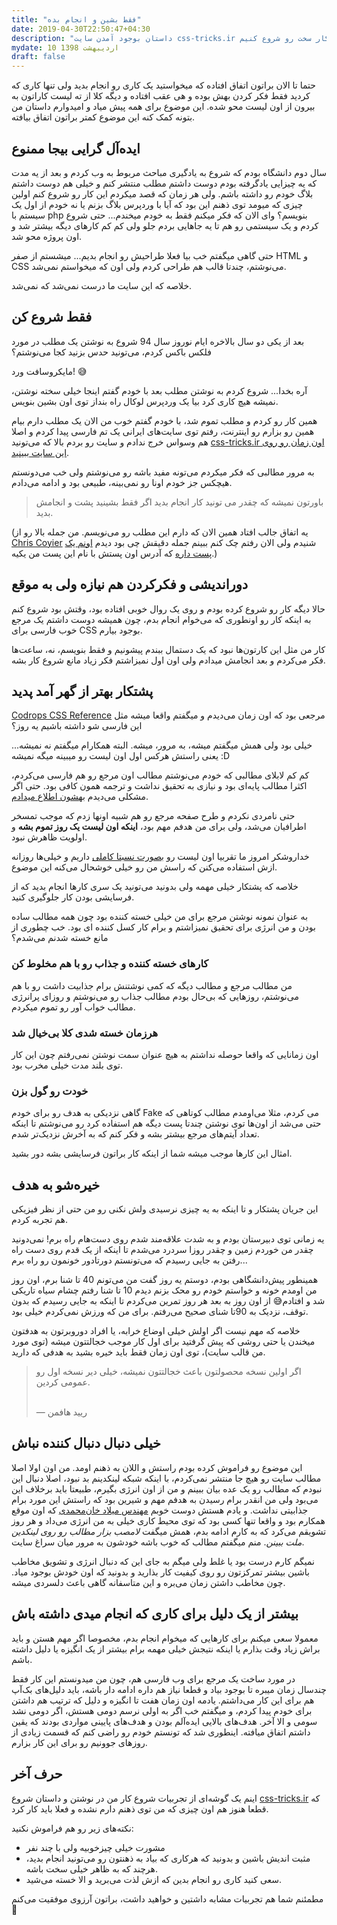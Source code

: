 ```yaml
---
title: "فقط بشین و انجام بده"
date: 2019-04-30T22:50:47+04:30
description: "داستان بوجود آمدن سایت css-tricks.ir و راه‌کاریی برای اینکه بتونیم یک کار سخت رو شروع کنیم."
mydate: 10 اردیبهشت 1398
draft: false
---
```


حتما تا الان براتون اتفاق افتاده که میخواستید یک کاری رو انجام بدید ولی تنها کاری که کردید فقط فکر کردن بهش بوده و هی عقب افتاده و دیگه کلا از ته لیست کاراتون به بیرون از اون لیست محو شده. این موضوع برای همه پیش میاد و امیدوارم داستان من بتونه کمک کنه این موضوع کمتر براتون اتفاق بیافته.


## ایده‌آل گرایی بیجا ممنوع

سال دوم دانشگاه بودم که شروع به یادگیری مباحث مربوط به وب کردم و بعد از یه مدت که یه چیزایی یادگرفته بودم دوست داشتم مطلب منتشر کنم و خیلی هم دوست داشتم بلاگ خودم رو داشته باشم. ولی هر زمان که قصد میکردم این کار رو شروع کنم اولین چیزی که میومد توی ذهنم این بود که آیا با وردپرس بلاگ بزنم یا نه خودم از اول یک سیستم با php بنویسم؟
وای الان که فکر میکنم فقط به خودم میخندم...
حتی شروع کردم و یک سیستمی رو هم تا یه جاهایی بردم جلو ولی کم کم کارهای دیگه بیشتر شد و اون پروژه محو شد.

حتی گاهی میگفتم خب بیا فعلا طراحیش رو انجام بدیم... میشستم از صفر HTML و CSS می‌نوشتم، چندتا قالب هم طراحی کردم ولی اون که میخواستم نمی‌شد.

خلاصه که این سایت ما درست نمی‌شد که نمی‌شد.


## فقط شروع کن 

بعد از یکی دو سال بالاخره ایام نوروز سال 94 شروع به نوشتن یک مطلب در مورد فلکس باکس کردم، می‌تونید حدس بزنید کجا می‌نوشتم؟

مایکروسافت ورد! 😅

آره بخدا... شروع کردم به نوشتن مطلب بعد با خودم گفتم اینجا خیلی سخته نوشتن، نمیشه هیچ کاری کرد بیا یک وردپرس لوکال راه بنداز توی اون بشین بنویس.

همین کار رو کردم و مطلب تموم شد، با خودم گفتم خوب من الان یک مطلب دارم بیام همین رو بزارم رو اینترنت، رفتم توی سایت‌های ایرانی یک تم فارسی پیدا کردم و اصلا هم وسواس خرج ندادم و  سایت رو بردم بالا که می‌تونید [css-tricks.ir اون زمان رو روی این سایت ببینید](https://web.archive.org/web/20150623153946/http://css-tricks.ir/%D8%B5%D9%81%D8%AD%D9%87-%D8%A2%D8%B1%D8%A7%DB%8C%DB%8C-%D8%A8%D8%A7-%D9%81%D9%84%DA%A9%D8%B3%D8%A8%D8%A7%DA%A9%D8%B3-flexbox/).

به مرور مطالبی که فکر میکردم می‌تونه مفید باشه رو می‌نوشتم ولی خب می‌دونستم هیچکس جز خودم اونا رو نمی‌بینه، طبیعی بود و ادامه می‌دادم.


> باورتون نمیشه که چقدر می تونید کار انجام بدید اگر فقط بشینید پشت و انجامش بدید.

(یه اتفاق جالب افتاد همین الان که دارم این مطلب رو می‌نویسم. من جمله بالا رو از [Chris Coyier](https://chriscoyier.net/) شنیدم ولی الان رفتم چک کنم ببینم جمله دقیقش چی بود دیدم [اونم یک پست داره](https://css-tricks.com/sit-and-do-it/) که آدرس اون پستش با نام این پست من یکیه.)


## دوراندیشی و فکرکردن هم نیازه ولی به موقع

حالا دیگه کار رو شروع کرده بودم و روی یک روال خوبی افتاده بود، وقتش بود شروع کنم به اینکه کار رو اونطوری که می‌خوام انجام بدم، چون همیشه دوست داشتم یک مرجع خوب فارسی برای CSS بوجود بیارم. 

کار من مثل این کارتون‌ها نبود که یک دستمال ببندم پیشونیم و فقط بنویسم، نه، ساعت‌ها فکر می‌کردم و بعد انجامش میدادم ولی اون اول نمیزاشتم فکر زیاد مانع شروع کار بشه.




## پشتکار بهتر از گهر آمد پدید

[Codrops CSS Reference](https://tympanus.net/codrops/css_reference/) مرجعی بود که اون زمان می‌دیدم و میگفتم واقعا میشه مثل این فارسی شو داشته باشیم یه روز؟

خیلی بود ولی همش میگفتم میشه، به مرور، میشه. البته همکارام میگفتم نه نمیشه... یعنی راستش هرکس اول اون لیست رو میبینه میگه نمیشه :D

کم کم لابلای مطالبی که خودم می‌نوشتم مطالب اون مرجع رو هم فارسی می‌کردم، اکثرا مطالب پایه‌ای بود و نیازی به تحقیق نداشت و ترجمه همون کافی بود. حتی اگر مشکلی می‌دیدم [بهشون اطلاع مید‌‌ادم](https://github.com/codrops/css-reference-issues/issues?utf8=%E2%9C%93&q=is%3Aissue+author%3Aseyedi).

حتی نامردی نکردم و طرح صفحه مرجع رو هم شبیه اونها زدم که موجب تمسخر اطرافیان می‌شد، ولی برای من هدفم مهم بود، **اینکه اون لیست یک روز تموم بشه** و اولویت ظاهرش نبود.

خداروشکر امروز ما تقربیا اون لیست رو [بصورت نسبتا کاملی](https://css-tricks.ir/reference/) داریم و خیلی‌ها روزانه ازش استفاده می‌کنن که راسش من رو خیلی خوشحال می‌کنه این موضوع.

خلاصه که پشتکار خیلی مهمه ولی بدونید می‌تونید یک سری کارها انجام بدید که از فرسایشی بودن کار جلوگیری کنید.

به عنوان نمونه نوشتن مرجع برای من خیلی خسته کننده بود چون همه مطالب ساده بودن و من انرژی برای تحقیق نمیزاشتم و برام کار کسل کننده ای بود. خب چطوری از مانع خسته شدنم می‌شدم؟

### کارهای خسته کننده و جذاب رو با هم مخلوط کن
من مطالب مرجع و مطالب دیگه که کمی نوشتنش برام جذابیت داشت رو با هم می‌نوشتم، روزهایی که بی‌حال بودم مطالب جذاب رو می‌نوشتم و روزای پرانرژی مطالب خواب آور رو تموم میکردم.

### هرزمان خسته شدی کلا بی‌خیال شد
اون زمانایی که واقعا حوصله نداشتم به هیچ عنوان سمت نوشتن نمی‌رفتم چون این کار توی بلند مدت خیلی مخرب بود.

### خودت رو گول بزن
گاهی نزدیکی به هدف رو برای خودم Fake می کردم، مثلا می‌اومدم مطالب کوتاهی که حتی می‌شد از اون‌ها توی نوشتن چندتا پست دیگه هم استفاده کرد رو می‌نوشتم تا اینکه تعداد آیتم‌های مرجع بیشتر بشه و فکر کنم که به آخرش نزدیک‌تر شدم.

امثال این کارها موجب میشه شما از اینکه کار براتون فرسایشی بشه دور بشید.


## خیره‌شو به هدف
این جریان پشتکار و تا اینکه به یه چیزی نرسیدی ولش نکنی رو من حتی از نظر فیزیکی هم تجربه کردم. 

یه زمانی توی دبیرستان بودم و به شدت علاقه‌مند شدم روی دست‌هام راه برم! نمی‌دونید چقدر من خوردم زمین و چقدر روزا سردرد می‌شدم تا اینکه از یک قدم روی دست راه رفتن به جایی رسیدم که می‌تونستم دورتادور خونمون رو راه برم...

همینطور پیش‌دانشگاهی بودم، دوستم یه روز گفت من‌ می‌تونم 40 تا شنا برم، اون روز من اومدم خونه و خواستم خودم رو محک بزنم دیدم 10 تا شنا رفتم چشام سیاه تاریکی شد و افتادم😅 
از اون روز به بعد هر روز تمرین می‌کردم تا اینکه به جایی رسیدم که بدون توقف، نزدیک به 90تا شنای صحیح می‌رفتم. برای من که ورزش نمی‌کردم خیلی بود.

خلاصه که مهم نیست اگر اولش خیلی اوضاع خرابه، یا افراد دوروبرتون به هدفتون میخندن یا حتی روشی که پیش گرفتید برای اول کار موجب خجالتتون میشه (توی مورد من قالب سایت)، توی اون زمان فقط باید خیره بشید به هدفی که دارید.

> اگر اولین نسخه محصولتون باعث خجالتتون نمیشه، خیلی دیر نسخه اول رو عمومی کردین.
> 
> <br>— ریید هافمن


## خیلی دنبال دنبال کننده نباش
این موضوع رو فراموش کرده بودم راستش و اللان به ذهنم اومد. من اون اولا اصلا مطالب سایت رو هیچ جا منتشر نمی‌کردم، با اینکه شبکه لینکدینم بد نبود، اصلا دنبال این نبودم که مطالب رو یک عده بیان ببینم و من از اون انرژی بگیرم، طبیعتا باید برخلاف این می‌بود ولی من انقدر برام رسیدن به هدفم مهم و شیرین بود که راستش این مورد برام جذابیتی نداشت. و یادم هستش دوست خوبم [مهندس میلاد خان‌محمدی](https://www.linkedin.com/in/miladkhanmohammadi/) که اون موقع همکارم بود و واقعا تنها کسی بود که توی محیط کاری خیلی به من انرژی می‌داد و هر روز تشویقم می‌کرد که به کارم ادامه بدم، همش میگفت _لامصب بزار مطالب رو روی لینکدین ملت ببینن_. منم میگفتم مطالب که خوب باشه خودشون به مرور میان سراغ سایت. 

نمیگم کارم درست بود یا غلط ولی میگم به جای این که دنبال انرژی و تشویق مخاطب باشین بیشتر تمرکزتون رو روی کیفیت کار بذارید و بدونید که اون خودش بوجود میاد. چون مخاطب داشتن زمان می‌بره و این متاسفانه گاهی باعث دلسردی میشه.


## بیشتر از یک دلیل برای کاری که انجام میدی داشته باش
معمولا سعی میکنم برای کارهایی که میخوام انجام بدم، مخصوصا اگر مهم هستن و باید براش زیاد وقت بذارم یا اینکه نتیجش خیلی مهمه برام بیشتر از یک انگیزه یا دلیل داشته باشم.

در مورد ساخت یک مرجع برای وب فارسی هم، چون من میدونستم این کار فقط چندسال زمان میبره تا بوجود بیاد و قطعا نیاز هم داره ادامه دار باشه، باید دلیل‌های بک‌آپ هم برای این کار می‌داشتم. یادمه اون زمان هفت تا انگیزه و دلیل که ترتیب هم داشتن برای خودم پیدا کردم، و میگفتم خب اگر به اولی نرسم دومی هستش، اگر دومی نشد سومی و الا آخر. هدف‌های بالایی ایده‌آلم بودن و هدف‌های پایینی مواردی بودند که یقین داشتم اتفاق میافته. اینطوری شد که تونستم خودم رو راضی کنم که قسمت زیادی از روزهای جوونیم رو برای این کار بزارم.


## حرف آخر

اینم یک گوشه‌ای از تجربیات شروع کار من در نوشتن و داستان شروع [css-tricks.ir](//css-tricks.ir) که قطعا هنوز هم اون چیزی که من توی ذهنم دارم نشده و فعلا باید کار کرد.

نکته‌های زیر رو هم فراموش نکنید:

- مشورت خیلی چیزخوبیه ولی با چند نفر
- مثبت اندیش باشین و بدونید که هرکاری که بیاد به ذهنتون رو می‌تونید انجام بدید، هرچند که به ظاهر خیلی سخت باشه.
- سعی کنید کاری رو انجام بدین که ازش لذت می‌برید و الا خسته می‌شید.

مطمئنم شما هم تجربیات مشابه داشتین و خواهید داشت، براتون آرزوی موفقیت می‌کنم 🌷
